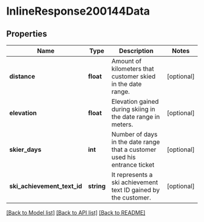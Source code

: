 # InlineResponse200144Data

## Properties
Name | Type | Description | Notes
------------ | ------------- | ------------- | -------------
**distance** | **float** | Amount of kilometers that customer skied in the date range. | [optional] 
**elevation** | **float** | Elevation gained during skiing in the date range in meters. | [optional] 
**skier_days** | **int** | Number of days in the date range that a customer used his entrance ticket | [optional] 
**ski_achievement_text_id** | **string** | It represents a ski achievement text ID gained by the customer. | [optional] 

[[Back to Model list]](../../README.md#documentation-for-models) [[Back to API list]](../../README.md#documentation-for-api-endpoints) [[Back to README]](../../README.md)

